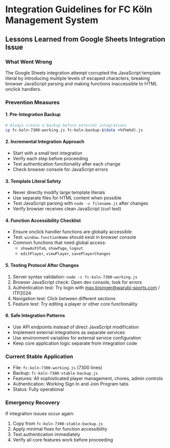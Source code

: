 # Integration Guidelines for FC Köln Management System

## Lessons Learned from Google Sheets Integration Issue

### What Went Wrong
The Google Sheets integration attempt corrupted the JavaScript template literal by introducing multiple levels of escaped characters, breaking browser JavaScript parsing and making functions inaccessible to HTML onclick handlers.

### Prevention Measures

#### 1. Pre-Integration Backup
```bash
# Always create a backup before external integrations
cp fc-koln-7300-working.js fc-koln-backup-$(date +%Y%m%d).js
```

#### 2. Incremental Integration Approach
- Start with a small test integration
- Verify each step before proceeding
- Test authentication functionality after each change
- Check browser console for JavaScript errors

#### 3. Template Literal Safety
- Never directly modify large template literals
- Use separate files for HTML content when possible
- Test JavaScript parsing with `node -c filename.js` after changes
- Verify browser receives clean JavaScript (curl test)

#### 4. Function Accessibility Checklist
- Ensure onclick handler functions are globally accessible
- Test: `window.functionName` should exist in browser console
- Common functions that need global access:
  - `showAuthTab`, `showPage`, `logout`
  - `editPlayer`, `viewPlayer`, `savePlayerChanges`

#### 5. Testing Protocol After Changes
1. Server syntax validation: `node -c fc-koln-7300-working.js`
2. Browser JavaScript check: Open dev console, look for errors
3. Authentication test: Try login with max.bisinger@warubi-sports.com / ITP2024
4. Navigation test: Click between different sections
5. Feature test: Try editing a player or other core functionality

#### 6. Safe Integration Patterns
- Use API endpoints instead of direct JavaScript modification
- Implement external integrations as separate services
- Use environment variables for external service configuration
- Keep core application logic separate from integration code

### Current Stable Application
- File: `fc-koln-7300-working.js` (7300 lines)
- Backup: `fc-koln-7300-stable-backup.js`
- Features: All sophisticated player management, chores, admin controls
- Authentication: Working Sign In and Join Program tabs
- Status: Fully operational

### Emergency Recovery
If integration issues occur again:
1. Copy from `fc-koln-7300-stable-backup.js`
2. Apply minimal fixes for function accessibility
3. Test authentication immediately
4. Verify all core features work before proceeding